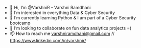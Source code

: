 - 👋 Hi, I’m @VarshniR - Varshni Ramdhani
- 👀 I’m interested in everything Data & Cyber Security
- 🌱 I’m currently learning Python & I am part of a Cyber Security bootcamp 
- 💞️ I’m looking to collaborate on fun data analytics projects =)
- 📫 How to reach me varshniramdhani@gmail.com // https://www.linkedin.com/in/varshnir/

<!---
VarshniR/VarshniR is a ✨ special ✨ repository because its `README.md` (this file) appears on your GitHub profile.
You can click the Preview link to take a look at your changes.
--->
